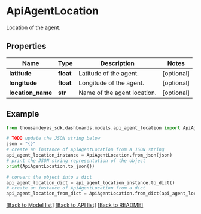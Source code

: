 # ApiAgentLocation

Location of the agent.

## Properties

Name | Type | Description | Notes
------------ | ------------- | ------------- | -------------
**latitude** | **float** | Latitude of the agent. | [optional] 
**longitude** | **float** | Longitude of the agent. | [optional] 
**location_name** | **str** | Name of the agent location. | [optional] 

## Example

```python
from thousandeyes_sdk.dashboards.models.api_agent_location import ApiAgentLocation

# TODO update the JSON string below
json = "{}"
# create an instance of ApiAgentLocation from a JSON string
api_agent_location_instance = ApiAgentLocation.from_json(json)
# print the JSON string representation of the object
print(ApiAgentLocation.to_json())

# convert the object into a dict
api_agent_location_dict = api_agent_location_instance.to_dict()
# create an instance of ApiAgentLocation from a dict
api_agent_location_from_dict = ApiAgentLocation.from_dict(api_agent_location_dict)
```
[[Back to Model list]](../README.md#documentation-for-models) [[Back to API list]](../README.md#documentation-for-api-endpoints) [[Back to README]](../README.md)


